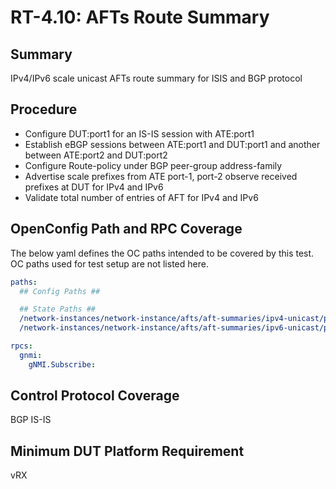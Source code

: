 # RT-4.10: AFTs Route Summary

## Summary

IPv4/IPv6 scale unicast AFTs route summary for ISIS and BGP protocol

## Procedure

*   Configure DUT:port1 for an IS-IS session with ATE:port1
*   Establish eBGP sessions between ATE:port1 and DUT:port1 and another between ATE:port2 and DUT:port2
*   Configure Route-policy under BGP peer-group address-family
*   Advertise scale prefixes from ATE port-1, port-2 observe received prefixes at DUT for IPv4 and IPv6
*   Validate total number of entries of AFT for IPv4 and IPv6

## OpenConfig Path and RPC Coverage

The below yaml defines the OC paths intended to be covered by this test.  OC paths used for test setup are not listed here.

```yaml
paths:
  ## Config Paths ##

  ## State Paths ##
  /network-instances/network-instance/afts/aft-summaries/ipv4-unicast/protocols/protocol/state/counters/aft-entries:
  /network-instances/network-instance/afts/aft-summaries/ipv6-unicast/protocols/protocol/state/counters/aft-entries:

rpcs:
  gnmi:
    gNMI.Subscribe:
```

## Control Protocol Coverage

BGP
IS-IS

## Minimum DUT Platform Requirement

vRX
